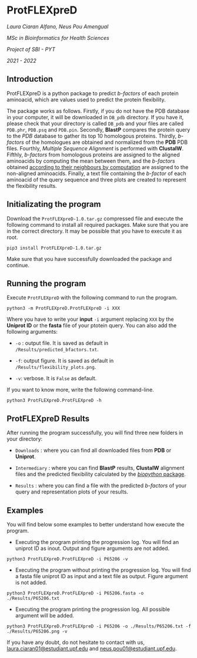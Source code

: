**ProtFLEXpreD**
=================

*Laura Ciaran Alfano, Neus Pou Amengual*

*MSc in Bioinformatics for Health Sciences*

*Project of SBI - PYT*

*2021 - 2022*

## **Introduction**

ProtFLEXpreD is a python package to predict *b-factors* of each protein aminoacid, which are values used to predict the protein flexibility.

The package works as follows. Firstly, if you do not have the PDB database in your computer, it will be downloaded in `DB_pdb` directory. If you have it, please check that your directory is called `DB_pdb` and your files are called `PDB.phr`, `PDB.psq` and `PDB.pin`. Secondly, **BlastP** compares the protein query to the *PDB* database to gather its top 10 homologous proteins. Thirdly, *b-factors* of the homologues are obtained and normalized from the **PDB** PDB files. Fourthly, *Multiple Sequence Alignment* is performed with **ClustalW**. Fifthly, *b-factors* from homologous proteins are assigned to the aligned aminoacids by computing the mean between them, and the *b-factors* obtained [according to their neighbours by computation](https://www.polarmicrobes.org/protein-flexibility-calculation-with-python/) are assigned to the non-aligned aminoacids. Finally, a text file containing the *b-factor* of each aminoacid of the query sequence and three plots are created to represent the flexibility results.

## **Initializating the program**

Download the `ProtFLEXpreD-1.0.tar.gz` compressed file and execute the following command to install all required packages. Make sure that you are in the correct directory. It may be possible that you have to execute it as root.

```{.sh}
pip3 install ProtFLEXpreD-1.0.tar.gz
```
Make sure that you have successfully downloaded the package and continue.

## **Running the program**

Execute `ProtFLEXpreD` with the following command to run the program.

```{.sh}
python3 -m ProtFLEXpreD.ProtFLEXpreD -i XXX
```

Where you have to write your **input** `-i` argument replacing `XXX` by the **Uniprot ID** or the **fasta** file of your ptotein query. You can also add the following arguments:

- `-o` : output file. It is saved as default in `/Results/predicted_bfactors.txt`.

- `-f`: output figure. It is saved as default in `/Results/flexibility_plots.png`.

- `-v`: verbose. It is `False` as default.

If you want to know more, write the following command-line.

```{.sh}
python3 ProtFLEXpreD.ProtFLEXpreD -h
```

## **ProtFLEXpreD Results**

After running the program successfully, you will find three new folders in your directory:

* `Downloads` : where you can find all downloaded files from **PDB** or **Uniprot**.

* `Intermediary` : where you can find **BlastP** results, **ClustalW** alignment files and the predicted flexibility calculated by the [*biopython* package](https://biopython.org/docs/1.75/api/Bio.SeqUtils.ProtParam.html).

* `Results` : where you can find a file with the predicted *b-factors* of your query and representation plots of your results.

## **Examples**

You will find below some examples to better understand how execute the program.

* Executing the program printing the progression log. You will find an uniprot ID as inout. Output and figure arguments are not added.

```{.sh}
python3 ProtFLEXpreD.ProtFLEXpreD -i P65206 -v
```

* Executing the program without printing the progression log. You will find a fasta file uniprot ID as input and a text file as output. Figure argument is not added.

```{.sh}
python3 ProtFLEXpreD.ProtFLEXpreD -i P65206.fasta -o ./Results/P65206.txt
```

* Executing the program printing the progression log. All possible argument will be added.

```{.sh}
python3 ProtFLEXpreD.ProtFLEXpreD -i P65206 -o ./Results/P65206.txt -f ./Results/P65206.png -v
```

If you have any doubt, do not hesitate to contact with us, laura.ciaran01@estudiant.upf.edu and neus.pou01@estudiant.upf.edu.

